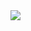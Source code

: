 <img src="https://capsule-render.vercel.app/api?type=waving&color==timeAuto&height=150&section=header&text=LEE%20EUI%20GWANG&fontColor=FFFFFF&fontAlign=80&fontSize=50" />
